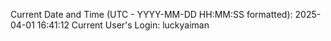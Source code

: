 Current Date and Time (UTC - YYYY-MM-DD HH:MM:SS formatted): 2025-04-01 16:41:12
Current User's Login: luckyaiman

